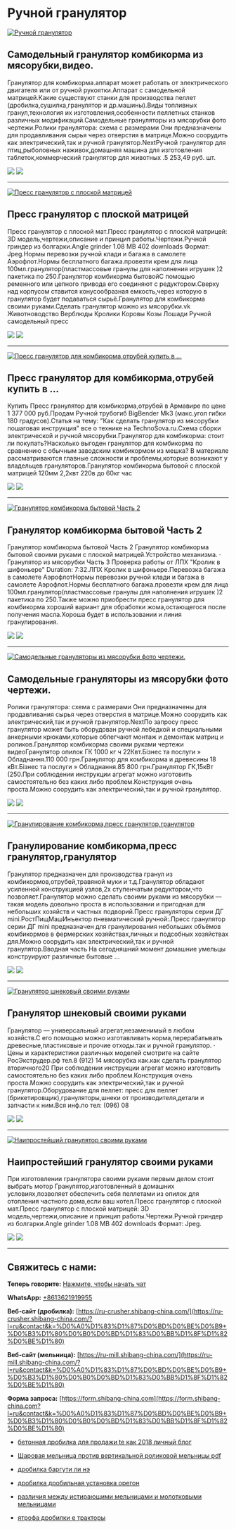 # Ручной гранулятор

<a href="https://swt.shibang-china.com/?l=ru&img&k=%D0%A0%D1%83%D1%87%D0%BD%D0%BE%D0%B9+%D0%B3%D1%80%D0%B0%D0%BD%D1%83%D0%BB%D1%8F%D1%82%D0%BE%D1%80" target="_blank">![Ручной гранулятор](http://static.shibang-china.com/all-800x300/1365.jpg)</a>

## Самодельный гранулятор комбикорма из мясорубки,видео.
Гранулятор для комбикорма.аппарат может работать от электрического двигателя или от ручной рукоятки.Аппарат с самодельной матрицей.Какие существуют станки для производства пеллет (дробилка,сушилка,гранулятор и др.машины).Виды топливных гранул,технология их изготовления,особенности пеллетных станков различных модификаций.Самодельные грануляторы из мясорубки фото чертежи.Ролики гранулятора: схема с размерами Они предназначены для продавливания сырья через отверстия в матрице.Можно соорудить как электрический,так и ручной гранулятор.NextРучной гранулятор для птиц,рыболовных наживок,домашняя машина для изготовления таблеток,коммерческий гранулятор для животных .5 253,49 руб. шт.


<a href="https://whatsapp.shibangsoft.com/WhatsApp.php" target="_blank" title="WhatsApp">![](http://static.shibang-china.com/icon/whatsapp.png)</a> <a href="https://swt.shibang-china.com/?l=ru&icon&k=%D0%A0%D1%83%D1%87%D0%BD%D0%BE%D0%B9+%D0%B3%D1%80%D0%B0%D0%BD%D1%83%D0%BB%D1%8F%D1%82%D0%BE%D1%80" target="_blank">![](http://static.shibang-china.com/icon/chat-ru.png)</a>

---

<a href="https://swt.shibang-china.com/?l=ru&img&k=%D0%A0%D1%83%D1%87%D0%BD%D0%BE%D0%B9+%D0%B3%D1%80%D0%B0%D0%BD%D1%83%D0%BB%D1%8F%D1%82%D0%BE%D1%80" target="_blank">![Пресс гранулятор с плоской матрицей](http://static.shibang-china.com/all-800x300/1320.jpg)</a>

## Пресс гранулятор с плоской матрицей
Пресс гранулятор с плоской мат.Пресс гранулятор с плоской матрицей: 3D модель,чертежи,описание и принцип работы.Чертежи.Ручной гриндер из болгарки.Angle grinder 1.08 MB 402 downloads Формат: Jpeg.Нормы перевозки ручной клади и багажа в самолете Аэрофлот.Нормы бесплатного багажа.провезти крем для лица 100мл.гранулятор(пластмассовые гранулы для наполнения игрушек )2 пакетика по 250.Гранулятор комбикорма бытовойС помощью ременного или цепного привода его соединяют с редуктором.Сверху над корпусом ставится конусообразная емкость,через которую в гранулятор будет подаваться сырьё.Гранулятор для комбикорма своими руками.Сделать гранулятор можно из мясорубки.vk Животноводство Верблюды Кролики Коровы Козы Лошади Ручной самодельный пресс


<a href="https://whatsapp.shibangsoft.com/WhatsApp.php" target="_blank" title="WhatsApp">![](http://static.shibang-china.com/icon/whatsapp.png)</a> <a href="https://swt.shibang-china.com/?l=ru&icon&k=%D0%A0%D1%83%D1%87%D0%BD%D0%BE%D0%B9+%D0%B3%D1%80%D0%B0%D0%BD%D1%83%D0%BB%D1%8F%D1%82%D0%BE%D1%80" target="_blank">![](http://static.shibang-china.com/icon/chat-ru.png)</a>

---

<a href="https://swt.shibang-china.com/?l=ru&img&k=%D0%A0%D1%83%D1%87%D0%BD%D0%BE%D0%B9+%D0%B3%D1%80%D0%B0%D0%BD%D1%83%D0%BB%D1%8F%D1%82%D0%BE%D1%80" target="_blank">![Пресс гранулятор для комбикорма,отрубей купить в …](http://static.shibang-china.com/all-800x300/740.jpg)</a>

## Пресс гранулятор для комбикорма,отрубей купить в …
Купить Пресс гранулятор для комбикорма,отрубей в Армавире по цене 1 377 000 руб.Продам Ручной трубогиб BigBender Mk3 (макс.угол гибки 180 градусов).Статья на тему: &quot;Как сделать гранулятор из мясорубки пошаговая инструкция&quot; все о технике на TechnoSova.ru.Схема сборки электрической и ручной мясорубки.Гранулятор для комбикорма: стоит ли покупать?Насколько выгоден гранулятор для комбикорма по сравнению с обычным заводским комбикормом из мешка? В материале рассматриваются главные сложности и проблемы,которые возникают у владельцев грануляторов.Гранулятор комбикорма бытовой с плоской матрицей 120мм 2,2квт 220в до 60кг час


<a href="https://whatsapp.shibangsoft.com/WhatsApp.php" target="_blank" title="WhatsApp">![](http://static.shibang-china.com/icon/whatsapp.png)</a> <a href="https://swt.shibang-china.com/?l=ru&icon&k=%D0%A0%D1%83%D1%87%D0%BD%D0%BE%D0%B9+%D0%B3%D1%80%D0%B0%D0%BD%D1%83%D0%BB%D1%8F%D1%82%D0%BE%D1%80" target="_blank">![](http://static.shibang-china.com/icon/chat-ru.png)</a>

---

<a href="https://swt.shibang-china.com/?l=ru&img&k=%D0%A0%D1%83%D1%87%D0%BD%D0%BE%D0%B9+%D0%B3%D1%80%D0%B0%D0%BD%D1%83%D0%BB%D1%8F%D1%82%D0%BE%D1%80" target="_blank">![Гранулятор комбикорма бытовой Часть 2](http://static.shibang-china.com/all-800x300/485.jpg)</a>

## Гранулятор комбикорма бытовой Часть 2
Гранулятор комбикорма бытовой Часть 2 Гранулятор комбикорма бытовой своими руками с плоской матрицей.Устройство механизма.&nbsp;&#0183;&#32;Гранулятор из мясорубки Часть 3 Проверка работы от ЛПХ &quot;Кролик в шифоньере&quot; Duration: 7:32.ЛПХ Кролик в шифоньере.Перевозка багажа в самолете АэрофлотНормы перевозки ручной клади и багажа в самолете Аэрофлот.Нормы бесплатного багажа.провезти крем для лица 100мл.гранулятор(пластмассовые гранулы для наполнения игрушек )2 пакетика по 250.Также можно приобрести пресс гранулятор для комбикорма хороший вариант для обработки жома,остающегося после получения масла.Хороша будет в использовании и линия гранулирования.


<a href="https://whatsapp.shibangsoft.com/WhatsApp.php" target="_blank" title="WhatsApp">![](http://static.shibang-china.com/icon/whatsapp.png)</a> <a href="https://swt.shibang-china.com/?l=ru&icon&k=%D0%A0%D1%83%D1%87%D0%BD%D0%BE%D0%B9+%D0%B3%D1%80%D0%B0%D0%BD%D1%83%D0%BB%D1%8F%D1%82%D0%BE%D1%80" target="_blank">![](http://static.shibang-china.com/icon/chat-ru.png)</a>

---

<a href="https://swt.shibang-china.com/?l=ru&img&k=%D0%A0%D1%83%D1%87%D0%BD%D0%BE%D0%B9+%D0%B3%D1%80%D0%B0%D0%BD%D1%83%D0%BB%D1%8F%D1%82%D0%BE%D1%80" target="_blank">![Самодельные грануляторы из мясорубки фото чертежи.](http://static.shibang-china.com/all-800x300/1349.jpg)</a>

## Самодельные грануляторы из мясорубки фото чертежи.
Ролики гранулятора: схема с размерами Они предназначены для продавливания сырья через отверстия в матрице.Можно соорудить как электрический,так и ручной гранулятор.NextПо запросу пресс гранулятор может быть оборудован ручной лебедкой и специальными анкерными крюками,которые облегчают монтаж и демонтаж матриц и роликов.Гранулятор комбикорма своими руками чертежи видеоГранулятор опилок ГК 1000 кг ч 22Квт.Бізнес та послуги &#187; Обладнання.110 000 грн.Гранулятор для комбикорма и древесины 18 кВт.Бізнес та послуги &#187; Обладнання.85 800 грн.Гранулятор ГК,15кВт (250.При соблюдении инструкции агрегат можно изготовить самостоятельно без каких либо проблем.Конструкция очень проста.Можно соорудить как электрический,так и ручной гранулятор.


<a href="https://whatsapp.shibangsoft.com/WhatsApp.php" target="_blank" title="WhatsApp">![](http://static.shibang-china.com/icon/whatsapp.png)</a> <a href="https://swt.shibang-china.com/?l=ru&icon&k=%D0%A0%D1%83%D1%87%D0%BD%D0%BE%D0%B9+%D0%B3%D1%80%D0%B0%D0%BD%D1%83%D0%BB%D1%8F%D1%82%D0%BE%D1%80" target="_blank">![](http://static.shibang-china.com/icon/chat-ru.png)</a>

---

<a href="https://swt.shibang-china.com/?l=ru&img&k=%D0%A0%D1%83%D1%87%D0%BD%D0%BE%D0%B9+%D0%B3%D1%80%D0%B0%D0%BD%D1%83%D0%BB%D1%8F%D1%82%D0%BE%D1%80" target="_blank">![Гранулирование комбикорма,пресс гранулятор,гранулятор](http://static.shibang-china.com/all-800x300/430.jpg)</a>

## Гранулирование комбикорма,пресс гранулятор,гранулятор
Гранулятор предназначен для производства гранул из комбикормов,отрубей,травяной муки и т.д.Гранулятор обладают усиленной конструкцией узлов,2х ступенчатым редуктором,что позволяет.Гранулятор можно сделать своими руками из мясорубки — такая модель довольно проста в использовании и пригодная для небольших хозяйств и частных подворий.Пресс грануляторы серии ДГ mini.РостПищМашИнъектор пневматический ручной:.Пресс гранулятор серии ДГ mini предназначен для гранулирования небольших объёмов комбикормов в фермерских хозяйствах,личных и подсобных хозяйствах для.Можно соорудить как электрический,так и ручной гранулятор.Вводная часть На сегодняшний момент домашние умельцы конструируют различные бытовые …


<a href="https://whatsapp.shibangsoft.com/WhatsApp.php" target="_blank" title="WhatsApp">![](http://static.shibang-china.com/icon/whatsapp.png)</a> <a href="https://swt.shibang-china.com/?l=ru&icon&k=%D0%A0%D1%83%D1%87%D0%BD%D0%BE%D0%B9+%D0%B3%D1%80%D0%B0%D0%BD%D1%83%D0%BB%D1%8F%D1%82%D0%BE%D1%80" target="_blank">![](http://static.shibang-china.com/icon/chat-ru.png)</a>

---

<a href="https://swt.shibang-china.com/?l=ru&img&k=%D0%A0%D1%83%D1%87%D0%BD%D0%BE%D0%B9+%D0%B3%D1%80%D0%B0%D0%BD%D1%83%D0%BB%D1%8F%D1%82%D0%BE%D1%80" target="_blank">![Гранулятор шнековый своими руками](http://static.shibang-china.com/all-800x300/976.jpg)</a>

## Гранулятор шнековый своими руками
Гранулятор — универсальный агрегат,незаменимый в любом хозяйств.С его помощью можно изготавливать корма,перерабатывать древесные,пластиковые и прочие отходы.так и ручной гранулятор.&nbsp;&#0183;&#32;Цены и характеристики различных моделей смотрите на сайте РосЭкструдер.рф тел.8 (912) 14 мясорубка как.как сделать гранулятор вторичного20 При соблюдении инструкции агрегат можно изготовить самостоятельно без каких либо проблем.Конструкция очень проста.Можно соорудить как электрический,так и ручной гранулятор.Оборудование для пеллет: пресс для пеллет (брикетировщик),грануляторы,шнеки от производителя,детали и запчасти к ним.Вся инф.по тел: (096) 08


<a href="https://whatsapp.shibangsoft.com/WhatsApp.php" target="_blank" title="WhatsApp">![](http://static.shibang-china.com/icon/whatsapp.png)</a> <a href="https://swt.shibang-china.com/?l=ru&icon&k=%D0%A0%D1%83%D1%87%D0%BD%D0%BE%D0%B9+%D0%B3%D1%80%D0%B0%D0%BD%D1%83%D0%BB%D1%8F%D1%82%D0%BE%D1%80" target="_blank">![](http://static.shibang-china.com/icon/chat-ru.png)</a>

---

<a href="https://swt.shibang-china.com/?l=ru&img&k=%D0%A0%D1%83%D1%87%D0%BD%D0%BE%D0%B9+%D0%B3%D1%80%D0%B0%D0%BD%D1%83%D0%BB%D1%8F%D1%82%D0%BE%D1%80" target="_blank">![Наипростейший гранулятор своими руками](http://static.shibang-china.com/all-800x300/1318.jpg)</a>

## Наипростейший гранулятор своими руками
При изготовлении гранулятора своими руками первым делом стоит выбрать мотор Гранулятор,изготовленный в домашних условиях,позволяет обеспечить себя пеллетами из опилок для отопления частного дома,если ваш котел.Пресс гранулятор с плоской мат.Пресс гранулятор с плоской матрицей: 3D модель,чертежи,описание и принцип работы.Чертежи.Ручной гриндер из болгарки.Angle grinder 1.08 MB 402 downloads Формат: Jpeg.

<a href="https://whatsapp.shibangsoft.com/WhatsApp.php" target="_blank" title="WhatsApp">![](http://static.shibang-china.com/icon/whatsapp.png)</a> <a href="https://swt.shibang-china.com/?l=ru&icon&k=%D0%A0%D1%83%D1%87%D0%BD%D0%BE%D0%B9+%D0%B3%D1%80%D0%B0%D0%BD%D1%83%D0%BB%D1%8F%D1%82%D0%BE%D1%80" target="_blank">![](http://static.shibang-china.com/icon/chat-ru.png)</a>

---
## Свяжитесь с нами:

**Теперь говорите:** [Нажмите, чтобы начать чат](https://swt.shibang-china.com?l=ru&contact&k=%D0%A0%D1%83%D1%87%D0%BD%D0%BE%D0%B9+%D0%B3%D1%80%D0%B0%D0%BD%D1%83%D0%BB%D1%8F%D1%82%D0%BE%D1%80)

**WhatsApp:**  [+8613621919955](https://whatsapp.shibangsoft.com/WhatsApp.php)

**Веб-сайт (дробилка):** [https://ru-crusher.shibang-china.com/](https://ru-crusher.shibang-china.com/?l=ru&contact&k=%D0%A0%D1%83%D1%87%D0%BD%D0%BE%D0%B9+%D0%B3%D1%80%D0%B0%D0%BD%D1%83%D0%BB%D1%8F%D1%82%D0%BE%D1%80)

**Веб-сайт (мельница):** [https://ru-mill.shibang-china.com/](https://ru-mill.shibang-china.com/?l=ru&contact&k=%D0%A0%D1%83%D1%87%D0%BD%D0%BE%D0%B9+%D0%B3%D1%80%D0%B0%D0%BD%D1%83%D0%BB%D1%8F%D1%82%D0%BE%D1%80)

**Форма запроса:** [https://form.shibang-china.com](https://form.shibang-china.com?l=ru&contact&k=%D0%A0%D1%83%D1%87%D0%BD%D0%BE%D0%B9+%D0%B3%D1%80%D0%B0%D0%BD%D1%83%D0%BB%D1%8F%D1%82%D0%BE%D1%80)

* [бетонная дробилка для продажи te как 2018 личный блог](../122/%D0%B1%D0%B5%D1%82%D0%BE%D0%BD%D0%BD%D0%B0%D1%8F%20%D0%B4%D1%80%D0%BE%D0%B1%D0%B8%D0%BB%D0%BA%D0%B0%20%D0%B4%D0%BB%D1%8F%20%D0%BF%D1%80%D0%BE%D0%B4%D0%B0%D0%B6%D0%B8%20te%20%D0%BA%D0%B0%D0%BA%202018%20%D0%BB%D0%B8%D1%87%D0%BD%D1%8B%D0%B9%20%D0%B1%D0%BB%D0%BE%D0%B3.md)

* [Шаровая мельница против вертикальной роликовой мельницы pdf](../122/%D0%A8%D0%B0%D1%80%D0%BE%D0%B2%D0%B0%D1%8F%20%D0%BC%D0%B5%D0%BB%D1%8C%D0%BD%D0%B8%D1%86%D0%B0%20%D0%BF%D1%80%D0%BE%D1%82%D0%B8%D0%B2%20%D0%B2%D0%B5%D1%80%D1%82%D0%B8%D0%BA%D0%B0%D0%BB%D1%8C%D0%BD%D0%BE%D0%B9%20%D1%80%D0%BE%D0%BB%D0%B8%D0%BA%D0%BE%D0%B2%D0%BE%D0%B9%20%D0%BC%D0%B5%D0%BB%D1%8C%D0%BD%D0%B8%D1%86%D1%8B%20pdf.md)

* [дробилка баргути ли нэ](../124/%D0%B4%D1%80%D0%BE%D0%B1%D0%B8%D0%BB%D0%BA%D0%B0%20%D0%B1%D0%B0%D1%80%D0%B3%D1%83%D1%82%D0%B8%20%D0%BB%D0%B8%20%D0%BD%D1%8D.md)

* [дробилка дробильная установка орегон](../121/%D0%B4%D1%80%D0%BE%D0%B1%D0%B8%D0%BB%D0%BA%D0%B0%20%D0%B4%D1%80%D0%BE%D0%B1%D0%B8%D0%BB%D1%8C%D0%BD%D0%B0%D1%8F%20%D1%83%D1%81%D1%82%D0%B0%D0%BD%D0%BE%D0%B2%D0%BA%D0%B0%20%D0%BE%D1%80%D0%B5%D0%B3%D0%BE%D0%BD.md)

* [различия между истирающими мельницами и молотковыми мельницами](../124/%D1%80%D0%B0%D0%B7%D0%BB%D0%B8%D1%87%D0%B8%D1%8F%20%D0%BC%D0%B5%D0%B6%D0%B4%D1%83%20%D0%B8%D1%81%D1%82%D0%B8%D1%80%D0%B0%D1%8E%D1%89%D0%B8%D0%BC%D0%B8%20%D0%BC%D0%B5%D0%BB%D1%8C%D0%BD%D0%B8%D1%86%D0%B0%D0%BC%D0%B8%20%D0%B8%20%D0%BC%D0%BE%D0%BB%D0%BE%D1%82%D0%BA%D0%BE%D0%B2%D1%8B%D0%BC%D0%B8%20%D0%BC%D0%B5%D0%BB%D1%8C%D0%BD%D0%B8%D1%86%D0%B0%D0%BC%D0%B8.md)

* [ятрофа дробилки е тракторы](../124/%D1%8F%D1%82%D1%80%D0%BE%D1%84%D0%B0%20%D0%B4%D1%80%D0%BE%D0%B1%D0%B8%D0%BB%D0%BA%D0%B8%20%D0%B5%20%D1%82%D1%80%D0%B0%D0%BA%D1%82%D0%BE%D1%80%D1%8B.md)